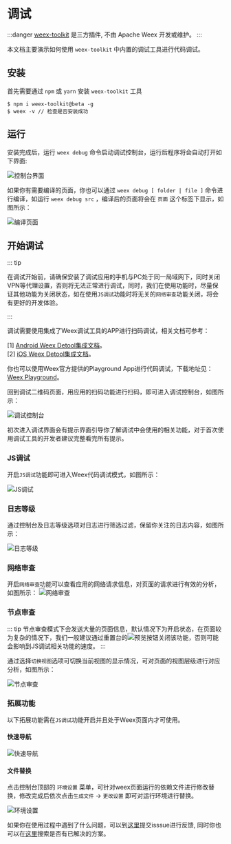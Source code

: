 # 调试

:::danger
[weex-toolkit](https://github.com/weexteam/weex-toolkit) 是三方插件, 不由 Apache Weex 开发或维护。
:::

本文档主要演示如何使用 `weex-toolkit` 中内置的调试工具进行代码调试。

## 安装

首先需要通过 `npm` 或 `yarn` 安装 `weex-toolkit` 工具

```
$ npm i weex-toolkit@beta -g
$ weex -v // 检查是否安装成功
```

## 运行

安装完成后，运行 `weex debug` 命令启动调试控制台，运行后程序将会自动打开如下界面:

![控制台界面](https://img.alicdn.com/tfs/TB1lDgKIZfpK1RjSZFOXXa6nFXa-1150-802.png)

如果你有需要编译的页面，你也可以通过 `weex debug [ folder | file ]` 命令进行编译，如运行 `weex debug src` ，编译后的页面将会在 `页面` 这个标签下显示，如图所示：

![编译页面](https://img.alicdn.com/tfs/TB1n4cMI4jaK1RjSZFAXXbdLFXa-747-532.png)

## 开始调试

::: tip

在调试开始前，请确保安装了调试应用的手机与PC处于同一局域网下，同时关闭VPN等代理设置，否则将无法正常进行调试，同时，我们在使用功能时，尽量保证其他功能为关闭状态，如在使用`JS调试`功能时将无关的`网络审查`功能关闭，将会有更好的开发体验。

:::

调试需要使用集成了Weex调试工具的APP进行扫码调试，相关文档可参考：

[1] [Android Weex Detool集成文档](./integrate-devtool-to-android.html)。
</br>
[2] [iOS Weex Detool集成文档](./integrate-devtool-to-ios.html)。

你也可以使用Weex官方提供的Playground App进行代码调试，下载地址见：[Weex Playground](http://weex.apache.org/zh/guide/playground.html)。

回到调试二维码页面，用应用的扫码功能进行扫码，即可进入调试控制台，如图所示：

![调试控制台](https://img.alicdn.com/tfs/TB1baQ0I4naK1RjSZFBXXcW7VXa-1915-1000.png)

初次进入调试界面会有提示界面引导你了解调试中会使用的相关功能，对于首次使用调试工具的开发者建议完整看完所有提示。

### JS调试

开启`JS调试`功能即可进入Weex代码调试模式，如图所示：

![JS调试](https://img.alicdn.com/tfs/TB1xs33I5LaK1RjSZFxXXamPFXa-1915-1001.png)

### 日志等级

通过控制台及日志等级选项对日志进行筛选过滤，保留你关注的日志内容，如图所示：

![日志等级](https://img.alicdn.com/tfs/TB1aDEzI9zqK1RjSZFLXXcn2XXa-1912-995.png)

### 网络审查

开启`网络审查`功能可以查看应用的网络请求信息，对页面的请求进行有效的分析，如图所示：
![网络审查](https://img.alicdn.com/tfs/TB1Gu3FIVzqK1RjSZSgXXcpAVXa-1905-992.png)

### 节点审查

::: tip
节点审查模式下会发送大量的页面信息，默认情况下为开启状态，在页面较为复杂的情况下，我们一般建议通过重置台的![预览](https://img.alicdn.com/tfs/TB1S4RVJkvoK1RjSZFwXXciCFXa-30-24.png)按钮关闭该功能，否则可能会影响到JS调试相关功能的速度。
::: 

通过选择`切换视图`选项可切换当前视图的显示情况，可对页面的视图层级进行对应分析，如图所示：

![节点审查](https://img.alicdn.com/tfs/TB1endjb_Zmx1VjSZFGXXax2XXa-1916-995.png)

### 拓展功能

以下拓展功能需在`JS调试`功能开启并且处于Weex页面内才可使用。

#### 快速导航

![快速导航](https://img.alicdn.com/tfs/TB1jYBYJcbpK1RjSZFyXXX_qFXa-1000-562.gif)

#### 文件替换

点击控制台顶部的 `环境设置` 菜单，可针对weex页面运行的依赖文件进行修改替换，修改完成后依次点击`生成文件` -> `更改设置` 即可对运行环境进行替换。 

![环境设置](https://img.alicdn.com/tfs/TB1F0tWJXzqK1RjSZFCXXbbxVXa-1000-562.gif)

如果你在使用过程中遇到了什么问题，可以到[这里](https://github.com/weexteam/weex-toolkit/issues/new?labels=@weex-cli/debug)提交isssue进行反馈, 同时你也可以在[这里](https://github.com/weexteam/weex-toolkit/labels/%40weex-cli%2Fdebug)搜索是否有已解决的方案。